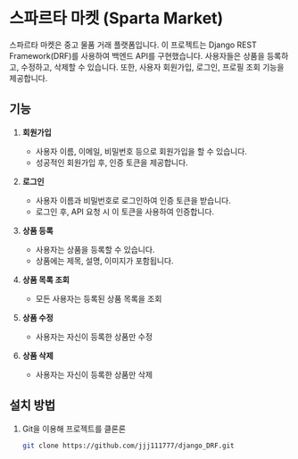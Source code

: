 # 스파르타 마켓 (Sparta Market)

스파르타 마켓은 중고 물품 거래 플랫폼입니다. 이 프로젝트는 Django REST Framework(DRF)를 사용하여 백엔드 API를 구현했습니다. 사용자들은 상품을 등록하고, 수정하고, 삭제할 수 있습니다. 또한, 사용자 회원가입, 로그인, 프로필 조회 기능을 제공합니다.

## 기능
1. **회원가입**
   - 사용자 이름, 이메일, 비밀번호 등으로 회원가입을 할 수 있습니다.
   - 성공적인 회원가입 후, 인증 토큰을 제공합니다.

2. **로그인**
   - 사용자 이름과 비밀번호로 로그인하여 인증 토큰을 받습니다.
   - 로그인 후, API 요청 시 이 토큰을 사용하여 인증합니다.

3. **상품 등록**
   - 사용자는 상품을 등록할 수 있습니다.
   - 상품에는 제목, 설명, 이미지가 포함됩니다.

4. **상품 목록 조회**
   - 모든 사용자는 등록된 상품 목록을 조회

5. **상품 수정**
   - 사용자는 자신이 등록한 상품만 수정

6. **상품 삭제**
   - 사용자는 자신이 등록한 상품만 삭제

## 설치 방법
1. Git을 이용해 프로젝트를 클론론

   ```bash
   git clone https://github.com/jjj111777/django_DRF.git
